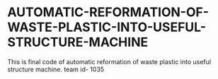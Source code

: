 # AUTOMATIC-REFORMATION-OF-WASTE-PLASTIC-INTO-USEFUL-STRUCTURE-MACHINE
This is final code of automatic reformation of waste plastic into useful structure machine. team id- 1035
